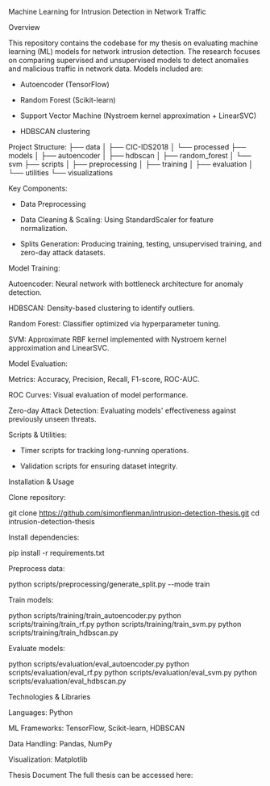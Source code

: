 Machine Learning for Intrusion Detection in Network Traffic

Overview

This repository contains the codebase for my thesis on evaluating machine learning (ML) models for network intrusion detection. 
The research focuses on comparing supervised and unsupervised models to detect anomalies and malicious traffic in network data. Models included are:

- Autoencoder (TensorFlow)

- Random Forest (Scikit-learn)

- Support Vector Machine (Nystroem kernel approximation + LinearSVC)

- HDBSCAN clustering

Project Structure:
├── data
│   ├── CIC-IDS2018
│   └── processed
├── models
│   ├── autoencoder
│   ├── hdbscan
│   ├── random_forest
│   └── svm
├── scripts
│   ├── preprocessing
│   ├── training
│   ├── evaluation
│   └── utilities
└── visualizations

Key Components:
- Data Preprocessing

- Data Cleaning & Scaling: Using StandardScaler for feature normalization.

- Splits Generation: Producing training, testing, unsupervised training, and zero-day attack datasets.

Model Training:

Autoencoder: Neural network with bottleneck architecture for anomaly detection.

HDBSCAN: Density-based clustering to identify outliers.

Random Forest: Classifier optimized via hyperparameter tuning.

SVM: Approximate RBF kernel implemented with Nystroem kernel approximation and LinearSVC.

Model Evaluation:

Metrics: Accuracy, Precision, Recall, F1-score, ROC-AUC.

ROC Curves: Visual evaluation of model performance.

Zero-day Attack Detection: Evaluating models' effectiveness against previously unseen threats.

Scripts & Utilities:

- Timer scripts for tracking long-running operations.

- Validation scripts for ensuring dataset integrity.

Installation & Usage

Clone repository:

git clone https://github.com/simonflenman/intrusion-detection-thesis.git
cd intrusion-detection-thesis

Install dependencies:

pip install -r requirements.txt

Preprocess data:

python scripts/preprocessing/generate_split.py --mode train

Train models:

python scripts/training/train_autoencoder.py
python scripts/training/train_rf.py
python scripts/training/train_svm.py
python scripts/training/train_hdbscan.py

Evaluate models:

python scripts/evaluation/eval_autoencoder.py
python scripts/evaluation/eval_rf.py
python scripts/evaluation/eval_svm.py
python scripts/evaluation/eval_hdbscan.py

Technologies & Libraries

Languages: Python

ML Frameworks: TensorFlow, Scikit-learn, HDBSCAN

Data Handling: Pandas, NumPy

Visualization: Matplotlib

Thesis Document
The full thesis can be accessed here:
